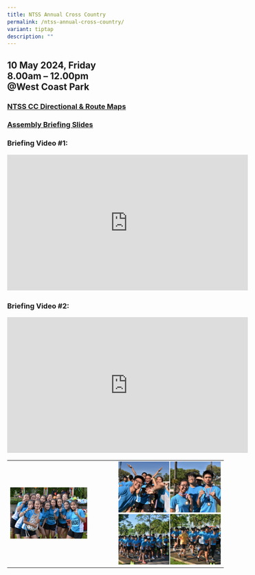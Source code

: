 ```yaml
---
title: NTSS Annual Cross Country
permalink: /ntss-annual-cross-country/
variant: tiptap
description: ""
---
```

<h2>10 May 2024, Friday<br>8.00am – 12.00pm<br>@West Coast Park<br></h2>
<h3><a href="/files/2024/2024_NTSS_Cross_Country_Directional___Route_Maps_compressed.pdf" rel="noopener noreferrer nofollow" target="_blank">NTSS CC Directional &amp; Route Maps</a></h3>
<h3><a href="/files/2024/2024_NTSS_Cross_Country___West_Coast_Park_Assembly_Briefing.pdf" rel="noopener noreferrer nofollow" target="_blank">Assembly Briefing Slides</a></h3>
<h3>Briefing Video #1:</h3>
<div class="iframe-wrapper">
<iframe height="315" width="560" allowfullscreen="true" frameborder="0" src="https://www.youtube.com/embed/oi5WuJ5-tOg?si=Ma991lt5rU_wZ1xw"></iframe>
</div>
<p></p>
<h3>Briefing Video #2:</h3>
<div class="iframe-wrapper">
<iframe height="315" width="560" allowfullscreen="true" frameborder="0" src="https://www.youtube.com/embed/2u5JkJzwKX0?si=8BDFxoxC5ZiaHkRG"></iframe>
</div>
<p></p>
<table style="minWidth: 50px">
<colgroup>
<col>
<col>
</colgroup>
<tbody>
<tr>
<td rowspan="1" colspan="1">
<div class="isomer-image-wrapper">
<img style="width: 75%;" height="auto" width="100%" alt="" src="/images/CC 2.jpg">
</div>
</td>
<td rowspan="1" colspan="1">
<div class="isomer-image-wrapper">
<img style="width: 100%" height="auto" width="100%" alt="" src="/images/x-country6.png">
</div>
<div class="isomer-image-wrapper">
<img style="width: 100%" height="auto" width="100%" alt="" src="/images/x-country4.png">
</div>
</td>
</tr>
</tbody>
</table>
<p></p>